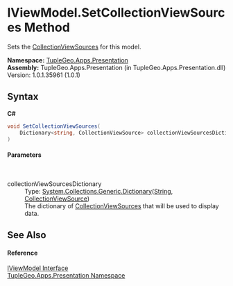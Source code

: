 # IViewModel.SetCollectionViewSources Method 
 

Sets the <a href="http://msdn2.microsoft.com/en-us/library/ms613527" target="_blank">CollectionViewSources</a> for this model.

**Namespace:**&nbsp;<a href="N_TupleGeo_Apps_Presentation">TupleGeo.Apps.Presentation</a><br />**Assembly:**&nbsp;TupleGeo.Apps.Presentation (in TupleGeo.Apps.Presentation.dll) Version: 1.0.1.35961 (1.0.1)

## Syntax

**C#**<br />
``` C#
void SetCollectionViewSources(
	Dictionary<string, CollectionViewSource> collectionViewSourcesDictionary
)
```


#### Parameters
&nbsp;<dl><dt>collectionViewSourcesDictionary</dt><dd>Type: <a href="http://msdn2.microsoft.com/en-us/library/xfhwa508" target="_blank">System.Collections.Generic.Dictionary</a>(<a href="http://msdn2.microsoft.com/en-us/library/s1wwdcbf" target="_blank">String</a>, <a href="http://msdn2.microsoft.com/en-us/library/ms613527" target="_blank">CollectionViewSource</a>)<br />The dictionary of <a href="http://msdn2.microsoft.com/en-us/library/ms613527" target="_blank">CollectionViewSources</a> that will be used to display data.</dd></dl>

## See Also


#### Reference
<a href="T_TupleGeo_Apps_Presentation_IViewModel">IViewModel Interface</a><br /><a href="N_TupleGeo_Apps_Presentation">TupleGeo.Apps.Presentation Namespace</a><br />